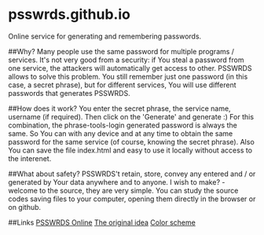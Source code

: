 # psswrds.github.io
Online service for generating and remembering passwords.

##Why?
Many people use the same password for multiple programs / services. It's not very good from a security: if You steal a password from one service, the attackers will automatically get access to other.
PSSWRDS allows to solve this problem. You still remember just one password (in this case, a secret phrase), but for different services, You will use different passwords that generates PSSWRDS.

##How does it work?
You enter the secret phrase, the service name, username (if required). Then click on the 'Generate' and generate :) For this combination, the phrase-tools-login generated password is always the same. So You can with any device and at any time to obtain the same password for the same service (of course, knowing the secret phrase). Also You can save the file index.html and easy to use it locally without access to the interenet.

##What about safety?
PSSWRDS't retain, store, convey any entered and / or generated by Your data anywhere and to anyone. I wish to make? - welcome to the source, they are very simple. You can study the source codes saving files to your computer, opening them directly in the browser or on github.

##Links
[PSSWRDS Online](https://psswrds.github.io)
[The original idea](https://habrahabr.ru/post/125989/)
[Color scheme](https://colorscheme.ru/#3L21Tw0w0w0w0)